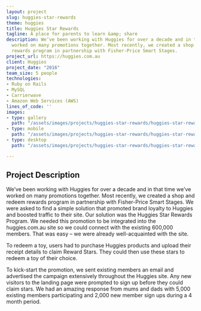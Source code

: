 ```yaml
---
layout: project
slug: huggies-star-rewards
theme: huggies
title: Huggies Star Rewards
tagline: A place for parents to learn &amp; share
description: We’ve been working with Huggies for over a decade and in that time we’ve
  worked on many promotions together. Most recently, we created a shop and redeem
  rewards program in partnership with Fisher-Price Smart Stages.
project_url: https://huggies.com.au
client: Huggies
project_date: "2016"
team_size: 5 people
technologies:
- Ruby on Rails
- MySQL
- Carrierwave
- Amazon Web Services (AWS)
lines_of_code: ''
images:
- type: gallery
  path: "/assets/images/projects/huggies-star-rewards/huggies-star-rewards-1.jpg"
- type: mobile
  path: "/assets/images/projects/huggies-star-rewards/huggies-star-rewards-hero-mobile.jpg"
- type: desktop
  path: "/assets/images/projects/huggies-star-rewards/huggies-star-rewards-hero-desktop.jpg"

---
```

## Project Description

We’ve been working with Huggies for over a decade and in that time we’ve worked on many promotions together. Most recently, we created a shop and redeem rewards program in partnership with Fisher-Price Smart Stages. We were asked to find a simple solution that promoted brand loyalty to Huggies and boosted traffic to their site. Our solution was the Huggies Star Rewards Program. We needed this promotion to be integrated into the huggies.com.au site so we could connect with the existing 600,000 members. That was easy – we were already well-acquainted with the site.

To redeem a toy, users had to purchase Huggies products and upload their receipt details to claim Reward Stars. They could then use these stars to redeem a toy of their choice.

To kick-start the promotion, we sent existing members an email and advertised the campaign extensively throughout the Huggies site. Any new visitors to the landing page were prompted to sign up before they could claim stars. We had an amazing response from mums and dads with 5,000 existing members participating and 2,000 new member sign ups during a 4 month period.
